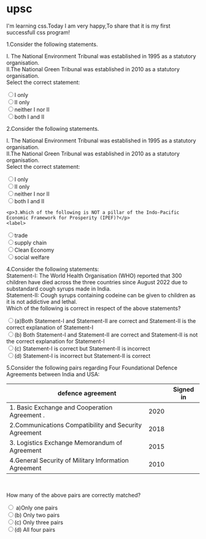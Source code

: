 <!DOCTYPE html>
<html lang="en">
<head>
    <meta charset="UTF-8">
    <meta http-equiv="X-UA-Compatible" content="IE=edge">
    <meta name="viewport",content="width=device-width, initial-scale=1.0">
    <link rel="stylesheet" href="style1.css">
    <title> rashmitha's css </title>
</head>
<body>
<form>
    <h1> upsc </h1>
    <p> I'm learning css.Today I am very happy,To share that it is my first successfull css program! </p>
       <p>1.Consider the following statements.</p>
       <p>I. The National Environment Tribunal was established in 1995 as a statutory organisation.
       <br>II.The National Green Tribunal was established in 2010 as a statutory organisation.
        <br>Select the correct statement: </p>
 <div>
        <label><input type="radio" value="I only" name="answe">I only</label><br>
        <label><input type="radio" value="II only" name="answer">II only</label><br>
    <label><input type="radio" value="neither I nor II " name="answer">neither I nor II</label><br>
    <label><input type="radio" value="both I and II " name="answer">both I and II </label><br>
</div> 
     <p>2.Consider the following statements.</p>
       <p>I. The National Environment Tribunal was established in 1995 as a statutory organisation.
       <br>II.The National Green Tribunal was established in 2010 as a statutory organisation.
        <br>Select the correct statement: </p>
 <div>
        <label><input type="radio" value="I only" name="answe">I only</label><br>
        <label><input type="radio" value="II only" name="answer">II only</label><br>
    <label><input type="radio" value="neither I nor II " name="answer">neither I nor II</label><br>
    <label><input type="radio" value="both I and II " name="answer">both I and II </label><br>
</div> 

    <p>3.Which of the following is NOT a pillar of the Indo-Pacific Economic Framework for Prosperity (IPEF)?</p>
    <label> 
<div> 
    <input type="radio" value="trade" name="answe">trade</label><br>
    <label><input type="radio" value="suply chain" name="answer">supply chain</label><br>
    <label><input type="radio" value="Clean Economy" name="answer">Clean Economy</label><br>
    <label><input type="radio" value="social welfare " name="answer">social welfare</label><br> 
</div>    
    <p>4.Consider the following statements:<br>
        Statement-I: The World Health Organisation (WHO) reported that 300 children have died across the three countries since August 2022 due to substandard cough syrups made in India.<br>
        Statement-II: Cough syrups containing codeine can be given to children as it is not addictive and lethal.<br>
        Which of the following is correct in respect of the above statements?     
        </p>
    <label> 
<div> 
    <input type="radio" value="a" name="answe">(a)Both Statement-I and Statement-II are correct and Statement-II is the correct explanation of Statement-I</label><br>
    <label><input type="radio" value="b" name="answer">(b) Both Statement-I and Statement-II are correct and Statement-II is not the correct explanation for Statement-I</label><br>
    <label><input type="radio" value="c" name="answer">(c) Statement-I is correct but Statement-II is incorrect</label><br>
    <label><input type="radio" value="d" name="answer">(d) Statement-I is incorrect but Statement-II is correct</label><br> 
</div>    
    <p>5.Consider the following pairs regarding Four Foundational Defence Agreements between India and USA:<br></p>
    <table>
        <thead>
            <tr>
                <th colspan="2">defence agreement</th>
                <th colspan="2">Signed in</th>
            </tr>
        </thead>
        <tbody>
            <tr>
                <td>1. Basic Exchange and Cooperation Agreement	. </td>
                <td> 2020 </td>
            </tr>
            <tr>
                <td>2.Communications Compatibility and Security Agreement </td>
                <td> 2018 </td>
            </tr> 
            <tr>
                <td>3. Logistics Exchange Memorandum of Agreement </td>
                <td> 2015 </td>
            </tr>            
            <tr>
                <td>4.General Security of Military Information Agreement </td>
                <td> 2010 </td>
            </tr>
        </tbody>
    </table>
        <br>
        <P> How many of the above pairs are correctly matched?</P>
     <div><label><input type="radio" value="a) Only one pairs" name="answer"> a)Only one pairs</label> <br>
    <label><input type="radio" value="(b) Only two pairs" name="answer">(b) Only two pairs</label><br>
    <label><input type="radio" value="(c) Only three pairs " name="answer">(c) Only three pairs</label><br>
    <label><input type="radio" value="(d) All four pairs" name="answer">(d) All four pairs</label><br> 
</div> 
</form>
</body>
</html>

